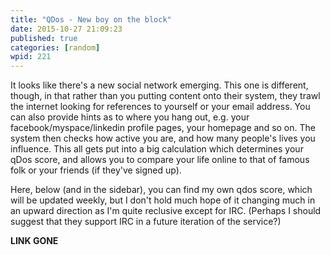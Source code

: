 ```yaml
---
title: "QDos - New boy on the block"
date: 2015-10-27 21:09:23
published: true
categories: [random]
wpid: 221
---
```


It looks like there's a new social network emerging. This one is different, though, in that rather than you putting content onto their system, they trawl the internet looking for references to yourself or your email address. You can also provide hints as to where you hang out, e.g. your facebook/myspace/linkedin profile pages, your homepage and so on. The system then checks how active you are, and how many people's lives you influence. This all gets put into a big calculation which determines your qDos score, and allows you to compare your life online to that of famous folk or your friends (if they've signed up).

Here, below (and in the sidebar), you can find my own qdos score, which will be updated weekly, but I don't hold much hope of it changing much in an upward direction as I'm quite reclusive except for IRC. (Perhaps I should suggest that they support IRC in a future iteration of the service?)

**LINK GONE**